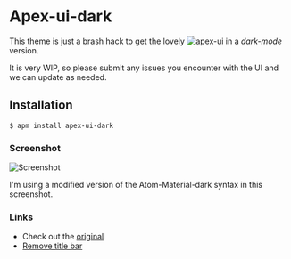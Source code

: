 # Apex-ui-dark

This theme is just a brash hack to get the lovely ![apex-ui](https://github.com/apex/apex-ui) in a _dark-mode_ version.

It is very WIP, so please submit any issues you encounter with the UI and we can update as needed.

## Installation

```
$ apm install apex-ui-dark
```

### Screenshot

![Screenshot](https://i.imgur.com/P6tCJYH.png)

I'm using a modified version of the Atom-Material-dark syntax in this screenshot.

### Links

- Check out the [original](https://github.com/apex/apex-ui)
- [Remove title bar](https://atom.io/packages/no-title-bar)

